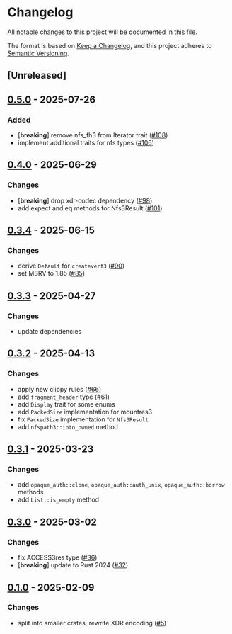 # Changelog

All notable changes to this project will be documented in this file.

The format is based on [Keep a Changelog](https://keepachangelog.com/en/1.0.0/),
and this project adheres to [Semantic Versioning](https://semver.org/spec/v2.0.0.html).

## [Unreleased]

## [0.5.0](https://github.com/Vaiz/nfs3/compare/nfs3_types-v0.4.0...nfs3_types-v0.5.0) - 2025-07-26

### Added

- [**breaking**] remove nfs_fh3 from Iterator trait ([#108](https://github.com/Vaiz/nfs3/pull/108))
- implement additional traits for nfs types ([#106](https://github.com/Vaiz/nfs3/pull/106))

## [0.4.0](https://github.com/Vaiz/nfs3/compare/nfs3_types-v0.3.4...nfs3_types-v0.4.0) - 2025-06-29

### Changes

- [**breaking**] drop xdr-codec dependency ([#98](https://github.com/Vaiz/nfs3/pull/98))
- add expect and eq methods for Nfs3Result ([#101](https://github.com/Vaiz/nfs3/pull/101))

## [0.3.4](https://github.com/Vaiz/nfs3/compare/nfs3_types-v0.3.3...nfs3_types-v0.3.4) - 2025-06-15

### Changes

- derive `Default` for `createverf3` ([#90](https://github.com/Vaiz/nfs3/pull/90))
- set MSRV to 1.85 ([#85](https://github.com/Vaiz/nfs3/pull/85))

## [0.3.3](https://github.com/Vaiz/nfs3/compare/nfs3_types-v0.3.2...nfs3_types-v0.3.3) - 2025-04-27

### Changes

- update dependencies

## [0.3.2](https://github.com/Vaiz/nfs3/compare/nfs3_types-v0.3.1...nfs3_types-v0.3.2) - 2025-04-13

### Changes

- apply new clippy rules ([#66](https://github.com/Vaiz/nfs3/pull/66))
- add `fragment_header` type ([#61](https://github.com/Vaiz/nfs3/pull/61))
- add `Display` trait for some enums
- add `PackedSize` implementation for mountres3 
- fix `PackedSize` implementation for `Nfs3Result`
- add `nfspath3::into_owned` method

## [0.3.1](https://github.com/Vaiz/nfs3/compare/nfs3_types-v0.3.0...nfs3_types-v0.3.1) - 2025-03-23

### Changes

- add `opaque_auth::clone`, `opaque_auth::auth_unix`, `opaque_auth::borrow` methods
- add `List::is_empty` method


## [0.3.0](https://github.com/Vaiz/nfs3/compare/nfs3_types-v0.2.0...nfs3_types-v0.3.0) - 2025-03-02

### Changes

- fix ACCESS3res type ([#36](https://github.com/Vaiz/nfs3/pull/36))
- [**breaking**] update to Rust 2024 ([#32](https://github.com/Vaiz/nfs3/pull/32))

## [0.1.0](https://github.com/Vaiz/nfs3/releases/tag/nfs3_types-v0.1.0) - 2025-02-09

### Changes

- split into smaller crates, rewrite XDR encoding ([#5](https://github.com/Vaiz/nfs3/pull/5))
